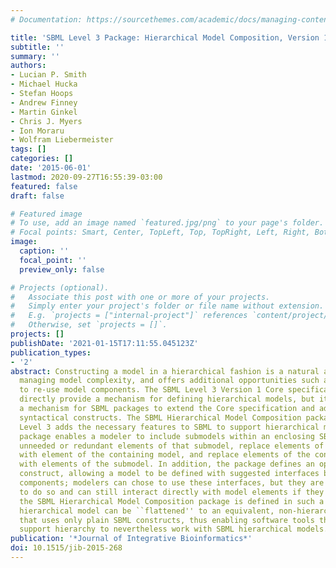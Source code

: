 ```yaml
---
# Documentation: https://sourcethemes.com/academic/docs/managing-content/

title: 'SBML Level 3 Package: Hierarchical Model Composition, Version 1 Release 3'
subtitle: ''
summary: ''
authors:
- Lucian P. Smith
- Michael Hucka
- Stefan Hoops
- Andrew Finney
- Martin Ginkel
- Chris J. Myers
- Ion Moraru
- Wolfram Liebermeister
tags: []
categories: []
date: '2015-06-01'
lastmod: 2020-09-27T16:55:39-03:00
featured: false
draft: false

# Featured image
# To use, add an image named `featured.jpg/png` to your page's folder.
# Focal points: Smart, Center, TopLeft, Top, TopRight, Left, Right, BottomLeft, Bottom, BottomRight.
image:
  caption: ''
  focal_point: ''
  preview_only: false

# Projects (optional).
#   Associate this post with one or more of your projects.
#   Simply enter your project's folder or file name without extension.
#   E.g. `projects = ["internal-project"]` references `content/project/deep-learning/index.md`.
#   Otherwise, set `projects = []`.
projects: []
publishDate: '2021-01-15T17:11:55.045123Z'
publication_types:
- '2'
abstract: Constructing a model in a hierarchical fashion is a natural approach to
  managing model complexity, and offers additional opportunities such as the potential
  to re-use model components. The SBML Level 3 Version 1 Core specification does not
  directly provide a mechanism for defining hierarchical models, but it does provide
  a mechanism for SBML packages to extend the Core specification and add additional
  syntactical constructs. The SBML Hierarchical Model Composition package for SBML
  Level 3 adds the necessary features to SBML to support hierarchical modeling. The
  package enables a modeler to include submodels within an enclosing SBML model, delete
  unneeded or redundant elements of that submodel, replace elements of that submodel
  with element of the containing model, and replace elements of the containing model
  with elements of the submodel. In addition, the package defines an optional ``port''
  construct, allowing a model to be defined with suggested interfaces between hierarchical
  components; modelers can chose to use these interfaces, but they are not required
  to do so and can still interact directly with model elements if they so chose. Finally,
  the SBML Hierarchical Model Composition package is defined in such a way that a
  hierarchical model can be ``flattened'' to an equivalent, non-hierarchical version
  that uses only plain SBML constructs, thus enabling software tools that do not yet
  support hierarchy to nevertheless work with SBML hierarchical models.
publication: '*Journal of Integrative Bioinformatics*'
doi: 10.1515/jib-2015-268
---
```


